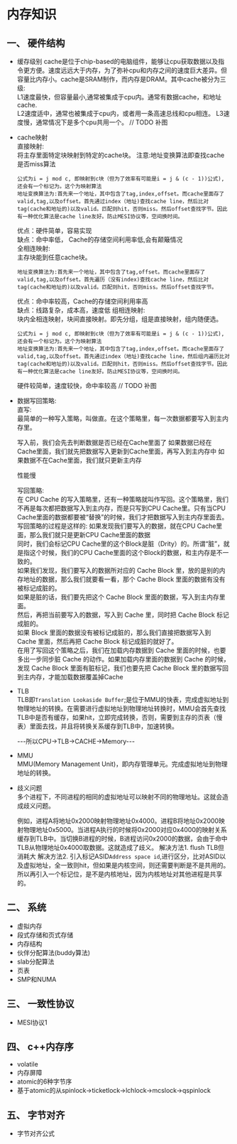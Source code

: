 # 内存知识

## 一、 硬件结构
* 缓存级别
  cache是位于chip-based的电脑组件，能够让cpu获取数据以及指令更方便。速度远远大于内存，为了弥补cpu和内存之间的速度巨大差异。但容量比内存小。cache是SRAM制作，而内存是DRAM。其中cache被分为三级:   
  L1速度最快，但容量最小,通常被集成于cpu内。通常有数据cache，和地址cache.   
  L2速度适中，通常也被集成于cpu内，或者用一条高速总线和cpu相连。
  L3速度慢，通常情况下是多个cpu共用一个。
  // TODO 补图
* cache映射   
   直接映射:   
      将主存里面特定块映射到特定的cache块。
      注意:地址变换算法即查找cache是否miss算法
    ```
    公式为i = j mod c, 即映射到c块（但为了效率有可能是i = j & (c - 1))公式), 还会有一个标记为。这个为映射算法
    地址变换算法为:首先来一个地址，其中包含了tag,index,offset。而cache里面存了valid,tag,以及offset。首先通过index（地址)查找cache line，然后比对tag(cache和地址的)以及valid。匹配则hit，否则miss。然后offset查找字节。因此有一种优化算法是cache line友好。防止MESI协议等，空间换时间。
    ```
    优点：硬件简单，容易实现   
    缺点：命中率低， Cache的存储空间利用率低,会有颠簸情况     
   全相连映射:   
     主存块能到任意cache块。
     ```
     地址变换算法为:首先来一个地址，其中包含了tag,offset。而cache里面存了valid,tag,以及offset。首先遍历（没有index)查找cache line，然后比对tag(cache和地址的)以及valid。匹配则hit，否则miss。然后offset查找字节。
     ```
     优点：命中率较高，Cache的存储空间利用率高   
     缺点：线路复杂，成本高，速度低
   组相连映射:   
     块内全相连映射，块间直接映射。即先分组，组是直接映射，组内随便选。
     ```
    公式为i = j mod c, 即映射到c块（但为了效率有可能是i = j & (c - 1))公式), 还会有一个标记为。这个为映射算法
    地址变换算法为:首先来一个地址，其中包含了tag,index,offset。而cache里面存了valid,tag,以及offset。首先通过index（地址)查找cache line，然后组内遍历比对tag(cache和地址的)以及valid。匹配则hit，否则miss。然后offset查找字节。因此有一种优化算法是cache line友好。防止MESI协议等，空间换时间。
     ```
     硬件较简单，速度较快，命中率较高
   // TODO 补图
* 数据写回策略:   
   直写:   
   最简单的一种写入策略，叫做直。在这个策略里，每一次数据都要写入到主内存里。

   写入前，我们会先去判断数据是否已经在Cache里面了
   如果数据已经在Cache里面，我们就先把数据写入更新到Cache里面，再写入到主内存中
   如果数据不在Cache里面，我们就只更新主内存
   
   性能慢   

   写回策略:  
    在 CPU Cache 的写入策略里，还有一种策略就叫作写回。这个策略里，我们不再是每次都把数据写入到主内存，而是只写到CPU Cache里。只有当CPU Cache里面的数据都要被“替换”的时候，我们才把数据写入到主内存里面去。
    写回策略的过程是这样的:
    如果发现我们要写入的数据，就在CPU Cache里面，那么我们就只是更新CPU Cache里面的数据   
    同时，我们会标记CPU Cache里的这个Block是脏（Drity）的。所谓“脏”，就是指这个时候，我们的CPU Cache里面的这个Block的数据，和主内存是不一致的。   
    如果我们发现，我们要写入的数据所对应的 Cache Block 里，放的是别的内存地址的数据，那么我们就要看一看，那个 Cache Block 里面的数据有没有被标记成脏的。    
    如果是脏的话，我们要先把这个 Cache Block 里面的数据，写入到主内存里面。   
    然后，再把当前要写入的数据，写入到 Cache 里，同时把 Cache Block 标记成脏的。    
    如果 Block 里面的数据没有被标记成脏的，那么我们直接把数据写入到 Cache 里面，然后再把 Cache Block 标记成脏的就好了。    
    在用了写回这个策略之后，我们在加载内存数据到 Cache 里面的时候，也要多出一步同步脏 Cache 的动作。如果加载内存里面的数据到 Cache 的时候，发现 Cache Block 里面有脏标记，我们也要先把 Cache Block 里的数据写回到主内存，才能加载数据覆盖掉Cache   
* TLB   
  TLB即`Translation Lookaside Buffer`;是位于MMU的快表，完成虚拟地址到物理地址的转换。在需要进行虚拟地址到物理地址转换时，MMU会首先查找TLB中是否有缓存，如果hit，立即完成转换，否则，需要到主存的页表（慢表）里面去找，并且将转换关系缓存到TLB中，加速转换。

  ---所以CPU->TLB->CACHE->Memory---
* MMU   
  MMU(Memory Management Unit)，即内存管理单元。完成虚拟地址到物理地址的转换。
* 歧义问题   
  多个进程下，不同进程的相同的虚拟地址可以映射不同的物理地址。这就会造成歧义问题。

  例如，进程A将地址0x2000映射物理地址0x4000。进程B将地址0x2000映射物理地址0x5000。当进程A执行的时候将0x2000对应0x4000的映射关系缓存到TLB中。当切换B进程的时候，B进程访问0x2000的数据，会由于命中TLB从物理地址0x4000取数据。这就造成了歧义。
  解决方法1. flush TLB但消耗大
  解决方法2. 引入标记ASID`Address space id`,进行区分，比对ASID以及虚拟地址，全一致则hit，但如果是内核空间，则还需要判断是不是共用的。所以再引入一个标记位，是不是内核地址，因为内核地址对其他进程是共享的。 
  
## 二、 系统
* 虚拟内存
* 段式存储和页式存储
* 内存结构
* 伙伴分配算法(buddy算法)
* slab分配算法
* 页表
* SMP和NUMA
## 三、 一致性协议
* MESI协议1
## 四、 c++内存序
* volatile
* 内存屏障
* atomic的6种字节序
* 基于atomic的从spinlock->ticketlock->lchlock->mcslock->qspinlock
## 五、 字节对齐
* 字节对齐公式

